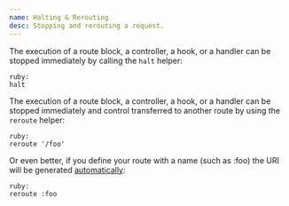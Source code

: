 ```yaml
---
name: Halting & Rerouting
desc: Stopping and rerouting a request.
---
```


The execution of a route block, a controller, a hook, or a handler can be stopped immediately by calling the `halt` helper:

    ruby:
    halt

The execution of a route block, a controller, a hook, or a handler can be stopped immediately and control transferred to another route by using the `reroute` helper:

    ruby:
    reroute '/foo'

Or even better, if you define your route with a name (such as :foo) the URI will be generated [automatically](/docs/routing#uri_generation):

    ruby:
    reroute :foo
